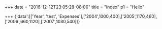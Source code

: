 +++
date = "2016-12-12T23:05:28-08:00"
title = "index"
p1 = "Hello"

+++
{'data':[['Year', 'test', 'Expenses'],['2004',1000,400],['2005',1170,460],['2006',660,1120],['2007',1030,540]]}